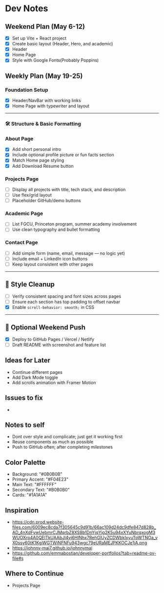# Dev Notes

## Weekend Plan (May 6-12)

- [x] Set up Vite + React project
- [x] Create basic layout (Header, Hero, and academic)
- [x] Header
- [x] Home Page
- [x] Style with Google Fonts(Probably Poppins)

## Weekly Plan (May 19-25)

### Foundation Setup

- [x] Header/NavBar with working links
- [x] Home Page with typewriter and layout

---

### 🛠️ Structure & Basic Formatting

### About Page

- [x] Add short personal intro
- [x] Include optional profile picture or fun facts section
- [x] Match Home page styling
- [x] Add Download Resume button

### Projects Page

- [ ] Display all projects with title, tech stack, and description
- [ ] Use flex/grid layout
- [ ] Placeholder GitHub/demo buttons

### Academic Page

- [ ] List FGCU, Princeton program, summer academy involvement
- [ ] Use clean typography and bullet formatting

### Contact Page

- [ ] Add simple form (name, email, message — no logic yet)
- [ ] Include email + LinkedIn icon buttons
- [ ] Keep layout consistent with other pages

---

## 🎨 Style Cleanup

- [ ] Verify consistent spacing and font sizes across pages
- [ ] Ensure each section has top padding to offset navbar
- [x] Enable `scroll-behavior: smooth;` in CSS

---

## 🚀 Optional Weekend Push

- [x] Deploy to GitHub Pages / Vercel / Netlify
- [ ] Draft README with screenshot and feature list

## Ideas for Later

- Continue different pages
- Add Dark Mode toggle
- Add scrolls animation with Framer Motion

## Issues to fix

-

## Notes to self

- Dont over style and complicate; just get it working first
- Reuse components as much as possible
- Push to GitHub often; after completing milestones

## Color Palette

- Background: "#0B0B0B"
- Primary Accent: "#F04E23"
- Main Text: "#FFFFFF"
- Secondary Text: "#B0B0B0"
- Cards: "#1A1A1A"

## Inspiration

- https://cdn.prod.website-files.com/6009ec8cda7f305645c9d91b/66ac109d24dc9dfe847d828b_AD_4nXdFywUebmrCJMqrbZ8XS8b1DnYjqYig2K5u94xXYuNbrqxogM3WUOXrp4A0QElTkUAAbJl4vj6HINhx7RehGlUyZCDWbkIxyuTpWTNOa_vX0ssy60tK1KgjWGTWiNFNFu943wgc79eURaMEJPKKOCJe1jA.png
- https://johnny-mai7.github.io/johnnymai
- https://github.com/emmabostian/developer-portfolios?tab=readme-ov-file#s

## Where to Continue

- Projects Page
